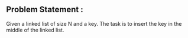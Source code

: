 Problem Statement :
-------------------
Given a linked list of size N and a key. The task is to insert the key in the middle of the linked list.<br/>
